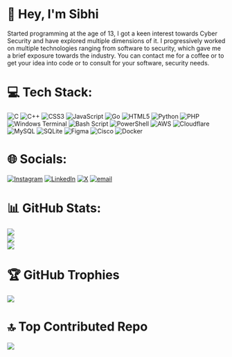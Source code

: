 # 👋 Hey, I'm Sibhi
Started programming at the age of 13, I got a keen interest towards Cyber Security and have explored multiple dimensions of it. I progressively worked on multiple technologies ranging from software to security, which gave me a brief exposure towards the industry. You can contact me for a coffee or to get your idea into code or to consult for your software, security needs.


# 💻 Tech Stack:
![C](https://img.shields.io/badge/c-%2300599C.svg?style=plastic&logo=c&logoColor=white) ![C++](https://img.shields.io/badge/c++-%2300599C.svg?style=plastic&logo=c%2B%2B&logoColor=white) ![CSS3](https://img.shields.io/badge/css3-%231572B6.svg?style=plastic&logo=css3&logoColor=white) ![JavaScript](https://img.shields.io/badge/javascript-%23323330.svg?style=plastic&logo=javascript&logoColor=%23F7DF1E) ![Go](https://img.shields.io/badge/go-%2300ADD8.svg?style=plastic&logo=go&logoColor=white) ![HTML5](https://img.shields.io/badge/html5-%23E34F26.svg?style=plastic&logo=html5&logoColor=white) ![Python](https://img.shields.io/badge/python-3670A0?style=plastic&logo=python&logoColor=ffdd54) ![PHP](https://img.shields.io/badge/php-%23777BB4.svg?style=plastic&logo=php&logoColor=white) ![Windows Terminal](https://img.shields.io/badge/Windows%20Terminal-%234D4D4D.svg?style=plastic&logo=windows-terminal&logoColor=white) ![Bash Script](https://img.shields.io/badge/bash_script-%23121011.svg?style=plastic&logo=gnu-bash&logoColor=white) ![PowerShell](https://img.shields.io/badge/PowerShell-%235391FE.svg?style=plastic&logo=powershell&logoColor=white) ![AWS](https://img.shields.io/badge/AWS-%23FF9900.svg?style=plastic&logo=amazon-aws&logoColor=white) ![Cloudflare](https://img.shields.io/badge/Cloudflare-F38020?style=plastic&logo=Cloudflare&logoColor=white) ![MySQL](https://img.shields.io/badge/mysql-4479A1.svg?style=plastic&logo=mysql&logoColor=white) ![SQLite](https://img.shields.io/badge/sqlite-%2307405e.svg?style=plastic&logo=sqlite&logoColor=white) ![Figma](https://img.shields.io/badge/figma-%23F24E1E.svg?style=plastic&logo=figma&logoColor=white) ![Cisco](https://img.shields.io/badge/cisco-%23049fd9.svg?style=plastic&logo=cisco&logoColor=black) ![Docker](https://img.shields.io/badge/docker-%230db7ed.svg?style=plastic&logo=docker&logoColor=white)

# 🌐 Socials:
[![Instagram](https://img.shields.io/badge/Instagram-%23E4405F.svg?logo=Instagram&logoColor=white)](https://instagram.com/_xibhi_) [![LinkedIn](https://img.shields.io/badge/LinkedIn-%230077B5.svg?logo=linkedin&logoColor=white)](https://linkedin.com/in/sibhibalamurugan) [![X](https://img.shields.io/badge/X-black.svg?logo=X&logoColor=white)](https://x.com/xibhi_) [![email](https://img.shields.io/badge/Email-D14836?logo=gmail&logoColor=white)](mailto:sibhi.b@proton.me) 

# 📊 GitHub Stats:
![](https://github-readme-stats.vercel.app/api?username=xibhi&theme=radical&hide_border=false&include_all_commits=true&count_private=true)<br/>
![](https://nirzak-streak-stats.vercel.app/?user=xibhi&theme=radical&hide_border=false)<br/>
![](https://github-readme-stats.vercel.app/api/top-langs/?username=xibhi&theme=radical&hide_border=false&include_all_commits=true&count_private=true&layout=compact)

# 🏆 GitHub Trophies
![](https://github-profile-trophy.vercel.app/?username=xibhi&theme=radical&no-frame=false&no-bg=false&margin-w=4)

# 🔝 Top Contributed Repo
![](https://github-contributor-stats.vercel.app/api?username=xibhi&limit=5&theme=radical&combine_all_yearly_contributions=true)
